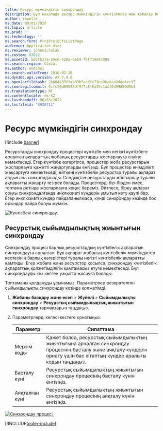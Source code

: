 ```yaml
---
title: Ресурс мүмкіндігін синхрондау
description: Бұл мақалада ресурс мүмкіндігін күнтізбелер мен жобалар бойынша синхрондау жолы туралы ақпарат берілген.
author: Yowelle
ms.date: 09/01/2020
ms.topic: article
ms.prod: ''
ms.technology: ''
ms.search.form: ProjProjectsListPage
audience: Application User
ms.reviewer: johnmichalak
ms.custom: 82022
ms.assetid: bd2fb375-84c6-428a-8e54-f0f719045898
ms.search.region: Global
ms.author: andchoi
ms.search.validFrom: 2016-02-28
ms.dyn365.ops.version: AX 7.0.0
ms.openlocfilehash: 2b684833ffae83b7cedfc73ee96a8aa8ddd4ec57
ms.sourcegitcommit: 6cfc50d89528df977a8f6a55c1ad39d99800d9b4
ms.translationtype: MT
ms.contentlocale: kk-KZ
ms.lasthandoff: 06/03/2022
ms.locfileid: "8920711"
---
```

# <a name="synchronize-resource-capacity"></a>Ресурс мүмкіндігін синхрондау

[!include [banner](../includes/banner.md)]

Ресурстарды синхрондау процестері күнтізбе мен негізгі күнтізбеге арналған ақпараттың жобалық ресурстарды жоспарлауға енуіне көмектеседі. Егер күнтізбе өзгертілсе, процестер жоба ресурстарын жоспарлауға қажетті жаңартуларды енгізеді. Бұл процестер өнімділікті жақсартуға көмектеседі, өйткені күнтізбелік ресурстар туралы ақпарат алдын ала синхрондалады. Сондықтан ресурстарды жоспарлау туралы ақпаратты жаңарту тезірек болады. Процестерді бір-бірден емес, топтама ретінде жоспарлауға кеңес береміз. Әйтпесе, біреу ақпарат соңғы синхрондалғанда инклюзивті күндерін ұмытып кету қаупі бар. Егер инклюзивті күндер пайдаланылмаса, күнді синхрондау кезінде бос орындар пайда болуы мүмкін.

![Күнтізбені синхрондау.](./media/projectresourcing04-1024x471.jpg)

## <a name="synchronize-resource-capacity-roll-ups"></a>Ресурстық сыйымдылықтың жиынтығын синхрондау

Синхрондау процесі барлық ресурстардың күнтізбелік ақпаратын синхрондауға арналған. Бұл ақпарат жобаның күнтізбелік мүмкіндіктер кестесінің барлық өзгерістері туралы негізгі күнтізбелік ақпаратты қамтиды. Егер жобаға жаңа ресурстар қосылса, синхрондау күнтізбелік ақпараттың қолжетімділігін қамтамасыз етуге көмектеседі. Бұл синхрондауды кез келген уақытта жасауға болады.

Топтаманы қолдануды ұсынамыз. Параметрлер резервтелген сыйымдылықты синхрондау кезінде қолжетімді.

1. **Жобаны басқару және есеп** &gt; **Жүйелі** &gt; **Сыйымдылықты синхрондау** &gt; **Ресурстық сыйымдылықтың жиынтығын синхрондау** тармақтарын таңдаңыз.
2. Параметрлерді келесі кестеге орнатыңыз.

    | Параметр      | Сипаттама |
    |-------------|-------------|
    | Мерзім коды | Қажет болса, ресурстық сыйымдылықтың жиынтығына арналған синхрондау процесінің басталу және аяқталу күндерін орнату үшін бас кітаптың күндер аралығы кодын таңдаңыз. |
    | Басталу күні  | Ресурстық сыйымдылықтың жиынтығын синхрондау процесінің басталу күнін енгізіңіз. |
    | Аяқталған күні    | Ресурстық сыйымдылықтың жиынтығын синхрондау процесінің аяқталу күнін енгізіңіз. |

[![Синхрондау процесі.](./media/projectresourcing09.jpg)](./media/projectresourcing09.jpg)


[!INCLUDE[footer-include](../includes/footer-banner.md)]